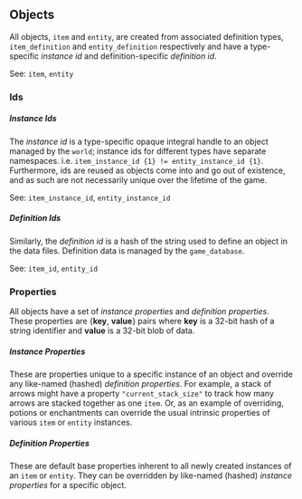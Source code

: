 ## Objects ##

All objects, `item` and `entity`, are created from associated definition types, `item_definition` and `entity_definition` respectively and have a type-specific *instance id* and definition-specific *definition id*.

See: `item`, `entity`

### Ids ###

##### Instance Ids #####

The *instance id* is a type-specific opaque integral handle to an object managed by the `world`; instance ids for different types have separate namespaces. i.e. `item_instance_id {1} != entity_instance_id {1}`. Furthermore, ids are reused as objects come into and go out of existence, and as such are not necessarily unique over the lifetime of the game.

See: `item_instance_id`, `entity_instance_id`

##### Definition Ids #####

Similarly, the *definition id* is a hash of the string used to define an object in the data files. Definition data is managed by the `game_database`.

See: `item_id`, `entity_id`

### Properties ###

All objects have a set of *instance properties* and *definition properties*. These properties are {**key**, **value**} pairs where **key** is a 32-bit hash of a string identifier and **value** is a 32-bit blob of data.

##### Instance Properties #####

These are properties unique to a specific instance of an object and override any like-named (hashed) *definition properties*. For example, a stack of arrows might have a property `"current_stack_size"` to track how many arrows are stacked together as one `item`. Or, as an example of overriding, potions or enchantments can override the usual intrinsic properties of various `item` or `entity` instances.

##### Definition Properties #####

These are default base properties inherent to all newly created instances of an `item` or `entity`. They can be overridden by like-named (hashed) *instance properties* for a specific object.
